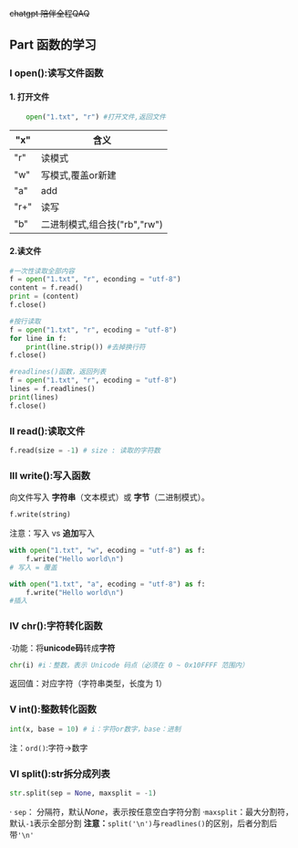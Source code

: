 ~~chatgpt 陪伴全程QAQ~~
## Part 函数的学习
### I open():读写文件函数
#### 1. 打开文件 
```python
    open("1.txt", "r") #打开文件,返回文件
```

 | "x"     | 含义      |
|---|---------|
|"r" |  读模式|
|"w" |  写模式,覆盖or新建|
|"a" |     add|
|"r+" | 读写|
|"b" |  二进制模式,组合技("rb","rw")|

#### 2.读文件

```python
#一次性读取全部内容
f = open("1.txt", "r", econding = "utf-8")
content = f.read()
print = (content)
f.close()
```
```python
#按行读取
f = open("1.txt", "r", ecoding = "utf-8")
for line in f:
    print(line.strip()) #去掉换行符
f.close()
```
```python
#readlines()函数，返回列表
f = open("1.txt", "r", ecoding = "utf-8")
lines = f.readlines()
print(lines)
f.close()
```

### II read():读取文件
```python
f.read(size = -1) # size : 读取的字符数
```

### III write():写入函数
向文件写入 **字符串**（文本模式）或 **字节**（二进制模式）。
```python
f.write(string)
```
注意：写入 vs **追加**写入
```python
with open("1.txt", "w", ecoding = "utf-8") as f:
    f.write("Hello world\n")
# 写入 = 覆盖
```
```python
with open("1.txt", "a", ecoding = "utf-8") as f:
    f.write("Hello world\n")
#插入
```
### IV chr():字符转化函数
·功能：将**unicode码**转成**字符**
```python 
chr(i) #i：整数，表示 Unicode 码点（必须在 0 ~ 0x10FFFF 范围内）
```
返回值：对应字符（字符串类型，长度为 1）
### V int():整数转化函数
```python
int(x, base = 10) # i：字符or数字，base：进制
```
注：`ord()`:字符->数字
### VI split():str拆分成列表
```python
str.split(sep = None, maxsplit = -1)
```
&middot; `sep`： 分隔符，默认*None*，表示按任意空白字符分割
·`maxsplit`：最大分割符，默认`-1`表示全部分割
**注意：**`split('\n')`与`readlines()`的区别，后者分割后带`'\n'`
